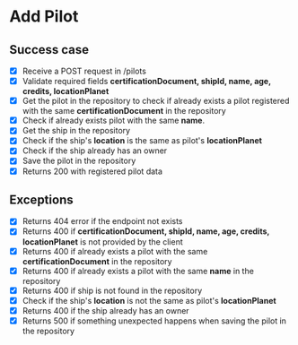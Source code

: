 # Add Pilot

## Success case
- [x] Receive a POST request in /pilots
- [x] Validate required fields **certificationDocument, shipId, name, age, credits, locationPlanet**
- [x] Get the pilot in the repository to check if already exists a pilot registered with the same **certificationDocument** in the repository
- [x] Check if already exists pilot with the same **name**.
- [x] Get the ship in the repository
- [x] Check if the ship's **location** is the same as pilot's **locationPlanet**
- [x] Check if the ship already has an owner
- [x] Save the pilot in the repository
- [x] Returns 200 with registered pilot data

## Exceptions
- [x] Returns 404 error if the endpoint not exists
- [x] Returns 400 if **certificationDocument, shipId, name, age, credits, locationPlanet** is not provided by the client
- [x] Returns 400 if already exists a pilot with the same **certificationDocument** in the repository
- [x] Returns 400 if already exists a pilot with the same **name** in the repository
- [x] Returns 400 if ship is not found in the repository
- [x] Check if the ship's **location** is not the same as pilot's **locationPlanet**
- [x] Returns 400 if the ship already has an owner
- [x] Returns 500 if something unexpected happens when saving the pilot in the repository